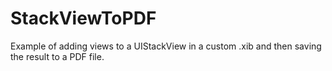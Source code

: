 # StackViewToPDF

Example of adding views to a UIStackView in a custom .xib and then saving the result to a PDF file.

